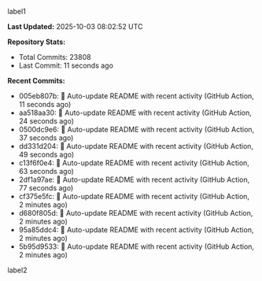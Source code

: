 
label1 
<!-- ACTIVITY_START -->
**Last Updated:** 2025-10-03 08:02:52 UTC

**Repository Stats:**
- Total Commits: 23808
- Last Commit: 11 seconds ago

**Recent Commits:**
- 005eb807b: 🤖 Auto-update README with recent activity (GitHub Action, 11 seconds ago)
- aa518aa30: 🤖 Auto-update README with recent activity (GitHub Action, 24 seconds ago)
- 0500dc9e6: 🤖 Auto-update README with recent activity (GitHub Action, 37 seconds ago)
- dd331d204: 🤖 Auto-update README with recent activity (GitHub Action, 49 seconds ago)
- c13f6f0e4: 🤖 Auto-update README with recent activity (GitHub Action, 63 seconds ago)
- 2df1a97ae: 🤖 Auto-update README with recent activity (GitHub Action, 77 seconds ago)
- cf375e5fc: 🤖 Auto-update README with recent activity (GitHub Action, 2 minutes ago)
- d680f805d: 🤖 Auto-update README with recent activity (GitHub Action, 2 minutes ago)
- 95a85ddc4: 🤖 Auto-update README with recent activity (GitHub Action, 2 minutes ago)
- 5b95d9533: 🤖 Auto-update README with recent activity (GitHub Action, 2 minutes ago)
<!-- ACTIVITY_END -->

label2
